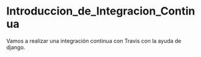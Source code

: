 # Introduccion_de_Integracion_Continua
Vamos a realizar una integración continua con Travis con la ayuda de django. 

